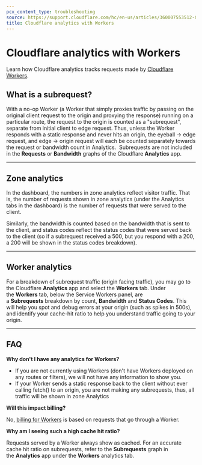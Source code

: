 ```yaml
---
pcx_content_type: troubleshooting
source: https://support.cloudflare.com/hc/en-us/articles/360007553512-Cloudflare-analytics-with-Workers
title: Cloudflare analytics with Workers
---
```


# Cloudflare analytics with Workers

Learn how Cloudflare analytics tracks requests made by [Cloudflare Workers](/workers/).

## What is a subrequest?

With a no-op Worker (a Worker that simply proxies traffic by passing on the original client request to the origin and proxying the response) running on a particular route, the request to the origin is counted as a "subrequest", separate from initial client to edge request. Thus, unless the Worker responds with a static response and never hits an origin, the eyeball → edge request, and edge → origin request will each be counted separately towards the request or bandwidth count in Analytics.  Subrequests are not included in the **Requests** or **Bandwidth** graphs of the Cloudflare **Analytics** app.

___

## Zone analytics

In the dashboard, the numbers in zone analytics reflect visitor traffic. That is, the number of requests shown in zone analytics (under the Analytics tabs in the dashboard) is the number of requests that were served to the client.

Similarly, the bandwidth is counted based on the bandwidth that is sent to the client, and status codes reflect the status codes that were served back to the client (so if a subrequest received a 500, but you respond with a 200, a 200 will be shown in the status codes breakdown).

___

## Worker analytics

For a breakdown of subrequest traffic (origin facing traffic), you may go to the Cloudflare **Analytics** app and select the **Workers** tab. Under the **Workers** tab, below the Service Workers panel, are a **Subrequests** breakdown by count, **Bandwidth** and **Status Codes**. This will help you spot and debug errors at your origin (such as spikes in 500s), and identify your cache-hit ratio to help you understand traffic going to your origin.

___

## FAQ

**Why don't I have any analytics for Workers?**

-   If you are not currently using Workers (don't have Workers deployed on any routes or filters), we will not have any information to show you.
-   If your Worker sends a static response back to the client without ever calling fetch() to an origin, you are not making any subrequests, thus, all traffic will be shown in zone Analytics

**Will this impact billing?** 

No, [billing for Workers](/workers/platform/pricing/) is based on requests that go through a Worker. 

**Why am I seeing such a high cache hit ratio?**

Requests served by a Worker always show as cached. For an accurate cache hit ratio on subrequests, refer to the **Subrequests** graph in the **Analytics** app under the **Workers** analytics tab.

